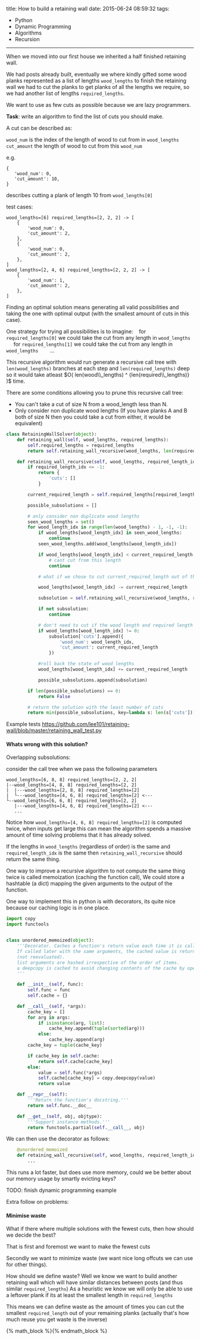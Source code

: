 title: How to build a retaining wall
date: 2015-06-24 08:59:32
tags: 
- Python
- Dynamic Programming
- Algorithms
- Recursion
---

When we moved into our first house we inherited a half finished retaining wall.

We had posts already built, 
eventually we where kindly gifted some wood planks represented as a list of lengths `wood_lengths`
to finish the retaining wall we had to cut the planks to get planks of all the lengths we require, 
so we had another list of lengths `required_lengths`.

We want to use as few cuts as possible because we are lazy programmers.

<b>Task</b>: write an algorithm to find the list of cuts you should make.

A cut can be described as:
 
 
 `wood_num` is the index of the length of wood to cut from in `wood_lengths` 
 `cut_amount` the length of wood to cut from this `wood_num`
 
 e.g.
 
 ```
 {
    'wood_num': 0,
    'cut_amount': 10,
 }
 ```
 describes cutting a plank of length 10 from `wood_lengths[0]`

test cases:

```
wood_lengths=[6] required_lengths=[2, 2, 2] -> [
    {
        'wood_num': 0,
        'cut_amount': 2,
    },
    {
        'wood_num': 0,
        'cut_amount': 2,
    },
]
wood_lengths=[2, 4, 6] required_lengths=[2, 2, 2] -> [
    {
        'wood_num': 1,
        'cut_amount': 2,
    },
]
```

Finding an optimal solution means generating all valid possibilities and taking the one with optimal output (with the smallest amount of cuts in this case).

One strategy for trying all possibilities is to imagine:
&nbsp;&nbsp; for `required_lengths[0]` we could take the cut from any length in `wood_lengths`
&nbsp;&nbsp;&nbsp;&nbsp; for `required_lengths[1]` we could take the cut from any length in `wood_lengths`
&nbsp;&nbsp;&nbsp;&nbsp;&nbsp;&nbsp; ...


This recursive algorithm would run generate a recursive call tree with `len(wood_lengths)` branches at each step and `len(required_lengths)` deep
 so it would take atleast $O( len(wood\\_lengths) ^ {len(required\\_lengths)} )$ time.
 
There are some conditions allowing you to prune this recursive call tree: 
- You can't take a cut of size N from a wood_length less than N.
- Only consider non duplicate wood lengths (If you have planks A and B both of size N then you could take a cut from either, it would be equivalent)


```python
class RetainingWallSolver(object):
    def retaining_wall(self, wood_lengths, required_lengths):
        self.required_lengths = required_lengths
        return self.retaining_wall_recursive(wood_lengths, len(required_lengths) - 1)

    def retaining_wall_recursive(self, wood_lengths, required_length_idx):
        if required_length_idx <= -1:
            return {
                'cuts': []
            }

        current_required_length = self.required_lengths[required_length_idx]

        possible_subsolutions = []

        # only consider non duplicate wood lengths
        seen_wood_lengths = set()
        for wood_length_idx in range(len(wood_lengths) - 1, -1, -1):
            if wood_lengths[wood_length_idx] in seen_wood_lengths:
                continue
            seen_wood_lengths.add(wood_lengths[wood_length_idx])

            if wood_lengths[wood_length_idx] < current_required_length:
                # cant cut from this length
                continue

            # what if we chose to cut current_required_length out of this wood length

            wood_lengths[wood_length_idx] -= current_required_length

            subsolution = self.retaining_wall_recursive(wood_lengths, required_length_idx - 1)

            if not subsolution:
                continue

            # don't need to cut if the wood length and required length are the same
            if wood_lengths[wood_length_idx] != 0:
                subsolution['cuts'].append({
                    'wood_num': wood_length_idx,
                    'cut_amount': current_required_length
                })

            #roll back the state of wood_lengths
            wood_lengths[wood_length_idx] += current_required_length

            possible_subsolutions.append(subsolution)

        if len(possible_subsolutions) == 0:
            return False

        # return the solution with the least number of cuts
        return min(possible_subsolutions, key=lambda s: len(s['cuts']))
```


Example tests https://github.com/lee101/retaining-wall/blob/master/retaining_wall_test.py

#### Whats wrong with this solution?

Overlapping subsolutions:

consider the call tree when we pass the following parameters

```
wood_lengths=[6, 8, 8] required_lengths=[2, 2, 2]
|--wood_lengths=[4, 8, 8] required_lengths=[2, 2]
|  |---wood_lengths=[2, 8, 8] required_lengths=[2]
|  └---wood_lengths=[4, 6, 8] required_lengths=[2] <---
└--wood_lengths=[6, 6, 8] required_lengths=[2, 2]
   |---wood_lengths=[4, 6, 8] required_lengths=[2] <---
   ...
```

Notice how `wood_lengths=[4, 6, 8] required_lengths=[2]` is computed twice, 
when inputs get large this can mean the algorithm spends a massive amount of time solving problems that it has already solved.

If the lengths in `wood_lengths` (regardless of order) is the same and `required_length_idx` is the same then `retaining_wall_recursive` should return the same thing.

One way to improve a recursive algorithm to not compute the same thing twice is called memoization (caching the function call), 
We could store a hashtable (a dict) mapping the given arguments to the output of the function.

One way to implement this in python is with decorators, its quite nice because our caching logic is in one place.


```python
import copy
import functools


class unordered_memoized(object):
    '''Decorator. Caches a function's return value each time it is called.
    If called later with the same arguments, the cached value is returned
    (not reevaluated).
    list arguments are hashed irrespective of the order of items.
    a deepcopy is cached to avoid changing contents of the cache by operating on a functions return value.
    '''

    def __init__(self, func):
        self.func = func
        self.cache = {}

    def __call__(self, *args):
        cache_key = []
        for arg in args:
            if isinstance(arg, list):
                cache_key.append(tuple(sorted(arg)))
            else:
                cache_key.append(arg)
        cache_key = tuple(cache_key)

        if cache_key in self.cache:
            return self.cache[cache_key]
        else:
            value = self.func(*args)
            self.cache[cache_key] = copy.deepcopy(value)
            return value

    def __repr__(self):
        '''Return the function's docstring.'''
        return self.func.__doc__

    def __get__(self, obj, objtype):
        '''Support instance methods.'''
        return functools.partial(self.__call__, obj)
```

We can then use the decorator as follows:

```python
    @unordered_memoized
    def retaining_wall_recursive(self, wood_lengths, required_length_idx):
        ...
```

This runs a lot faster, but does use more memory, could we be better about our memory usage by smartly evicting keys?

TODO: finish dynamic programming example


Extra follow on problems:

#### Minimise waste

What if there where multiple solutions with the fewest cuts, then how should we decide the best?

That is first and foremost we want to make the fewest cuts

Secondly we want to minimize waste (we want nice long offcuts we can use for other things).

How should we define waste?
Well we know we want to build another retaining wall which will have similar distances between posts (and thus similar `required_lengths`)
As a heuristic we know we will only be able to use a leftover plank if its at least the smallest length in `required_lengths`

This means we can define waste as the amount of times you can cut the smallest `required_length` out of your remaining planks (actually that's how much reuse you get waste is the inverse)

{% math_block %}{% endmath_block %}
